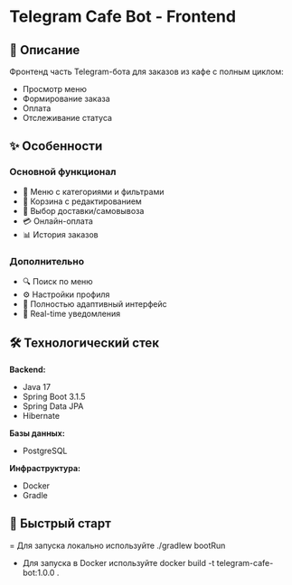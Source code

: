 # Telegram Cafe Bot - Frontend

## 📝 Описание

Фронтенд часть Telegram-бота для заказов из кафе с полным циклом:
- Просмотр меню
- Формирование заказа
- Оплата
- Отслеживание статуса

## ✨ Особенности

### Основной функционал
- 🍔 Меню с категориями и фильтрами
- 🛒 Корзина с редактированием
- 🚚 Выбор доставки/самовывоза
- 💳 Онлайн-оплата
- 📊 История заказов

### Дополнительно
- 🔍 Поиск по меню
- ⚙ Настройки профиля
- 📱 Полностью адаптивный интерфейс
- 🔔 Real-time уведомления

## 🛠 Технологический стек

**Backend:**
- Java 17
- Spring Boot 3.1.5
- Spring Data JPA
- Hibernate

**Базы данных:**
- PostgreSQL

**Инфраструктура:**
- Docker
- Gradle

## 🚀 Быстрый старт

= Для запуска локально используйте ./gradlew bootRun
- Для запуска в Docker используйте docker build -t telegram-cafe-bot:1.0.0 .
